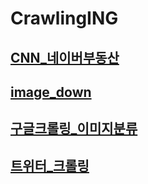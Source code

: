 # CrawlingING
## [CNN_네이버부동산](https://colab.research.google.com/github/songmoo/DataAnalysis/blob/master/CrawlingIMG/CNN_네이버부동산_크롤링.ipynb)
## [image_down](https://colab.research.google.com/github/songmoo/DataAnalysis/blob/master/CrawlingIMG/image_down.ipynb)
## [구글크롤링_이미지분류](https://colab.research.google.com/github/songmoo/DataAnalysis/blob/master/CrawlingIMG/구글크롤링_이미지분류.ipynb)
## [트위터_크롤링](https://colab.research.google.com/github/songmoo/DataAnalysis/blob/master/CrawlingIMG/트위터_크롤링.ipynb)
